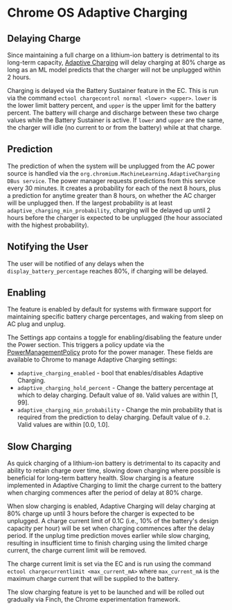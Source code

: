 # Chrome OS Adaptive Charging

## Delaying Charge

Since maintaining a full charge on a lithium-ion battery is detrimental to its
long-term capacity, [Adaptive Charging] will delay charging at 80% charge as
long as an ML model predicts that the charger will not be unplugged within 2
hours.

Charging is delayed via the Battery Sustainer feature in the EC. This is run via
the command `ectool chargecontrol normal <lower> <upper>`. `lower` is the lower
limit battery percent, and `upper` is the upper limit for the battery percent.
The battery will charge and discharge between these two charge values while the
Battery Sustainer is active. If `lower` and `upper` are the same, the charger
will idle (no current to or from the battery) while at that charge.

## Prediction

The prediction of when the system will be unplugged from the AC power source is
handled via the `org.chromium.MachineLearning.AdaptiveCharging DBus service`.
The power manager requests predictions from this service every 30 minutes. It
creates a probability for each of the next 8 hours, plus a prediction for
anytime greater than 8 hours, on whether the AC charger will be unplugged then.
If the largest probability is at least `adaptive_charging_min_probability`,
charging will be delayed up until 2 hours before the charger is expected to be
unplugged (the hour associated with the highest probability).

## Notifying the User

The user will be notified of any delays when the `display_battery_percentage`
reaches 80%, if charging will be delayed.

## Enabling

The feature is enabled by default for systems with firmware support for
maintaining specific battery charge percentages, and waking from sleep on AC
plug and unplug.

The Settings app contains a toggle for enabling/disabling the feature under the
Power section. This triggers a policy update via the [PowerManagementPolicy]
proto for the power manager. These fields are available to Chrome to manage
Adaptive Charging settings:

*   `adaptive_charging_enabled` - bool that enables/disables Adaptive Charging.
*   `adaptive_charging_hold_percent` - Change the battery percentage at which to
    delay charging. Default value of `80`. Valid values are within [1, 99].
*   `adaptive_charging_min_probability` - Change the min probability that is
    required from the prediction to delay charging. Default value of `0.2`.
    Valid values are within [0.0, 1.0].

## Slow Charging

As quick charging of a lithium-ion battery is detrimental to its capacity and
ability to retain charge over time, slowing down charging where possible is
beneficial for long-term battery health. Slow charging is a feature implemented
in Adaptive Charging to limit the charge current to the battery when charging
commences after the period of delay at 80% charge.

When slow charging is enabled, Adaptive Charging will delay charging at 80%
charge up until 3 hours before the charger is expected to be unplugged. A charge
current limit of 0.1C (i.e., 10% of the battery's design capacity per hour) will
be set when charging commences after the delay period. If the unplug time
prediction moves earlier while slow charging, resulting in insufficient time to
finish charging using the limited charge current, the charge current limit will
be removed.

The charge current limit is set via the EC and is run using the command `ectool
chargecurrentlimit <max_current_mA>` where `max_current_mA` is the maximum
charge current that will be supplied to the battery.

The slow charging feature is yet to be launched and will be rolled out gradually
via Finch, the Chrome experimentation framework.

[Adaptive Charging]: https://chromium.googlesource.com/chromiumos/platform2/+/HEAD/power_manager/powerd/policy/adaptive_charging.h
[PowerManagementPolicy]: https://chromium.googlesource.com/chromiumos/platform2/system_api/+/HEAD/dbus/power_manager/policy.proto
